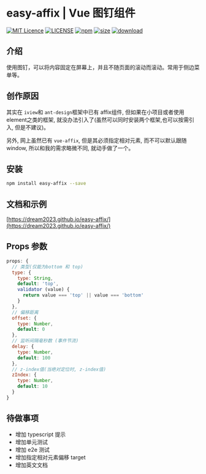 # easy-affix | Vue 图钉组件

[![MIT Licence](https://badges.frapsoft.com/os/mit/mit.svg)](https://opensource.org/licenses/mit-license.php)
[![LICENSE](https://img.shields.io/badge/license-Anti%20996-blue.svg)](https://github.com/996icu/996.ICU/blob/master/LICENSE)
[![npm](https://img.shields.io/npm/v/easy-affix.svg)](https://www.npmjs.com/package/easy-affix)
[![size](https://img.shields.io/bundlephobia/minzip/easy-affix.svg)](https://www.npmjs.com/package/easy-affix)
[![download](https://img.shields.io/npm/dw/easy-affix.svg)](https://npmcharts.com/compare/easy-affix?minimal=true)

## 介绍

使用图钉，可以将内容固定在屏幕上，并且不随页面的滚动而滚动。常用于侧边菜单等。

## 创作原因

<p>
  其实在
  <code>iview</code>和
  <code>ant-design</code>框架中已有
  affix组件, 但如果在小项目或者使用element之类的框架, 就没办法引入了(虽然可以同时安装两个框架,也可以按需引入, 但是不建议)。
</p>
<p>
  另外, 网上虽然已有
  <code>vue-affix</code>, 但是其必须指定相对元素, 而不可以默认跟随window, 所以和我的需求略微不同, 就动手做了一个。
</p>

## 安装

```bash
npm install easy-affix --save
```

## 文档和示例

[https://dream2023.github.io/easy-affix/](https://dream2023.github.io/easy-affix/)

## Props 参数

```js
props: {
  // 类型(仅能为bottom 和 top)
  type: {
    type: String,
    default: 'top',
    validator (value) {
      return value === 'top' || value === 'bottom'
    }
  },
  // 偏移距离
  offset: {
    type: Number,
    default: 0
  },
  // 监听间隔毫秒数 (事件节流)
  delay: {
    type: Number,
    default: 100
  },
  // z-index值(当绝对定位时, z-index值)
  zIndex: {
    type: Number,
    default: 10
  }
}
```

## 待做事项

- 增加 typescript 提示
- 增加单元测试
- 增加 e2e 测试
- 增加指定相对元素偏移 target
- 增加英文文档
